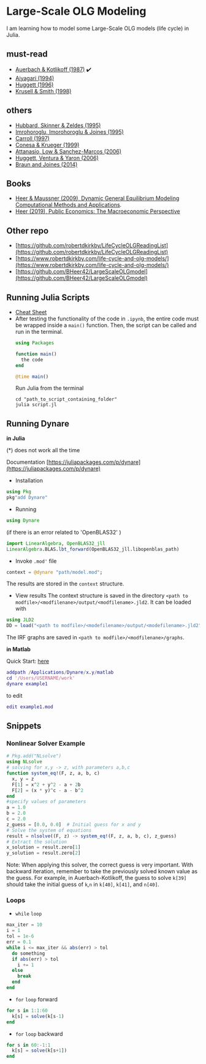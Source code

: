 # Large-Scale OLG Modeling
I am learning how to model some Large-Scale OLG models (life cycle) in Julia. 

## must-read
- [Auerbach & Kotlikoff (1987)](https://kotlikoff.net/wp-content/uploads/2019/03/Dynamic-Fiscal-Policy_1.pdf) ✔️
- [Aiyagari (1994)](http://drphilipshaw.com/AyagariQJE94.pdf)
- [Huggett (1996)](http://drphilipshaw.com/Huggett%201996.pdf)
- [Krusell & Smith (1998)](http://www.econ.yale.edu/smith/250034.pdf)

## others
- [Hubbard, Skinner & Zeldes (1995)](https://doi.org/10.1086/261987)
- [Imrohoroglu, Imorohoroglu & Joines (1995)](https://doi.org/10.1007/BF01213942)
- [Carroll (1997)](https://doi.org/10.1162/003355397555109)
- [Conesa & Krueger (1999)](https://doi.org/10.1006/redy.1998.0039)
- [Attanasio, Low & Sanchez-Marcos (2006)](https://doi.org/10.1257/aer.98.4.1517)
- [Huggett, Ventura & Yaron (2006)](https://doi.org/10.1016/j.jmoneco.2005.10.013)
- [Braun and Joines (2014)](https://www.sciencedirect.com/science/article/pii/S0165188915000780)

## Books
- [Heer & Maussner (2009), Dynamic General Equilibrium Modeling Computational Methods and Applications](https://www.uni-augsburg.de/en/fakultaet/wiwi/prof/vwl/heer/dsge-book/).
- [Heer (2019), Public Economics: The Macroeconomic Perspective](https://www.uni-augsburg.de/en/fakultaet/wiwi/prof/vwl/heer/pubec-book/)

## Other repo 
- [https://github.com/robertdkirkby/LifeCycleOLGReadingList](https://github.com/robertdkirkby/LifeCycleOLGReadingList)
- [https://www.robertdkirkby.com/life-cycle-and-olg-models/](https://www.robertdkirkby.com/life-cycle-and-olg-models/)
- [https://github.com/BHeer42/LargeScaleOLGmodel](https://github.com/BHeer42/LargeScaleOLGmodel)

## Running Julia Scripts
- [Cheat Sheet](https://cheatsheet.juliadocs.org/)
- After testing the functionality of the code in `.ipynb`, the entire code must be wrapped inside a `main()` function. Then, the script can be called and run in the terminal.
  ```julia
  using Packages

  function main()
    the code
  end

  @time main()

  ```
  Run Julia from the terminal
  ```shell
  cd "path_to_script_containing_folder"
  julia script.jl
  ```

## Running Dynare

**in Julia**

(*) does not work all the time

Documentation [https://juliapackages.com/p/dynare](https://juliapackages.com/p/dynare)

- Installation
```julia
using Pkg
pkg"add Dynare"
```
- Running
```julia
using Dynare
```
(if there is an error related to 'OpenBLAS32' )

```julia
import LinearAlgebra, OpenBLAS32_jll
LinearAlgebra.BLAS.lbt_forward(OpenBLAS32_jll.libopenblas_path)
```
- Invoke `.mod'` file

```julia
context = @dynare "path/model.mod";
```
The results are stored in the `context` structure.

- View results
The context structure is saved in the directory `<path to modfile>/<modfilenane>/output/<modfilename>.jld2`. It can be loaded with
```julia
using JLD2
DD = load("<path to modfile>/<modefilename>/output/<modefilename>.jld2")``
```
The IRF graphs are saved in `<path to modfile>/<modfilenane>/graphs`.

**in Matlab**

Quick Start: [here](https://www.dynare.org/resources/quick_start/)

```matlab
addpath /Applications/Dynare/x.y/matlab
cd '/Users/USERNAME/work'
dynare example1
```
to edit
```matlab
edit example1.mod
```

## Snippets
### Nonlinear Solver Example

  ```julia
  # Pkg.add("NLsolve")
  using NLsolve
  # solving for x,y -> z, with parameters a,b,c
  function system_eq!(F, z, a, b, c)
    x, y = z
    F[1] = x^2 + y^2 - a + 2b
    F[2] = (x * y)^c - a - b^2
  end
  #specify values of parameters
  a = 1.0  
  b = 2.0
  c = 2.0
  z_guess = [0.0, 0.0]  # Initial guess for x and y
  # Solve the system of equations
  result = nlsolve((F, z) -> system_eq!(F, z, a, b, c), z_guess)
  # Extract the solution
  x_solution = result.zero[1]
  y_solution = result.zero[2]
  ```

Note: When applying this solver, the correct guess is very important. With backward iteration, remember to take the previously solved known value as the guess. For example, in Auerbach-Kotlikoff, the guess to solve `k[39]` should take the initial guess of `k`,`n` in `k[40]`, `k[41]`, and `n[40]`.

### Loops
  - `while` `loop`
  ```julia
  max_iter = 10
  i = 1
  tol = 1e-6
  err = 0.1
  while i <= max_iter && abs(err) > tol
    do something
    if abs(err) > tol
      i += 1
    else
      break
    end
  end
  ```
  - `for` `loop` forward
  ```julia
  for s in 1:1:60
    k[s] = solve(k[s-1)
  end
  ```
  - `for` `loop` backward
  ```julia
  for s in 60:-1:1
    k[s] = solve(k[s+1])
  end
  ```
  
